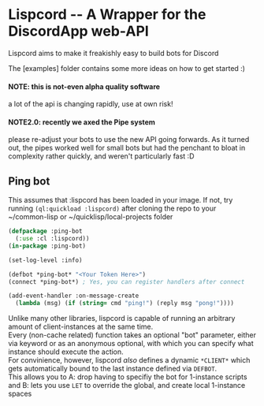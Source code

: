 # Lispcord -- A Wrapper for the DiscordApp web-API

Lispcord aims to make it freakishly easy to build bots for Discord

The [examples] folder contains some more ideas on how to get started :)


#### NOTE: this is not-even alpha quality software
a lot of the api is changing rapidly, use at own risk!

#### NOTE2.0: recently we axed the Pipe system
please re-adjust your bots to use the new API going forwards.
As it turned out, the pipes worked well for small bots but had the penchant to
bloat in complexity rather quickly, and weren't particularly fast :D


## Ping bot

This assumes that :lispcord has been loaded in your image. If not, try running
`(ql:quickload :lispcord)` after cloning the repo to your ~/common-lisp or
~/quicklisp/local-projects folder

```lisp
(defpackage :ping-bot
  (:use :cl :lispcord))
(in-package :ping-bot)

(set-log-level :info)

(defbot *ping-bot* "<Your Token Here>")
(connect *ping-bot*) ; Yes, you can register handlers after connect

(add-event-handler :on-message-create
  (lambda (msg) (if (string= cmd "ping!") (reply msg "pong!"))))
```

Unlike many other libraries, lispcord is capable of running an arbitrary amount
of client-instances at the same time.  
Every (non-cache related) function takes an optional "bot" parameter,
either via keyword or as an anonymous optional,
with which you can specify what instance should execute the action.  
For convinience, however, lispcord *also* defines a dynamic `*CLIENT*` which
gets automatically bound to the last instance defined via `DEFBOT`.  
This allows you to
  A: drop having to specifiy the bot for 1-instance scripts and
  B: lets you use `LET` to override the global, and create local 1-instance spaces
